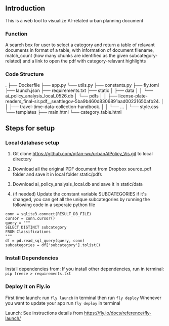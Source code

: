 ## Introduction
This is a web tool to visualize AI-related urban planning document

### Function
A search box for user to select a category and return a table of relavant documents in format of a table, with information of document filename, match_count (how many chunks are identified as the given subcategory-related) and a link to open the pdf with category-relavant highlights

### Code Structure
.
├── Dockerfile <!-- dockerfile for fly.io launch -->
├── app.py <!-- Flask app -->
└── utils.py <!-- user functions -->
├── constants.py <!-- constants such as folder location, keywords, highlight color -->
├── fly.toml
├── launch.json <!-- For dubugging -->
├── requirements.txt <!-- All the needed packages -->
├── static
│   ├── data
│   │   └── ai_policy_analysis_local_0526.db <!-- Result databse from pipeline -->
│   └── pdfs <!-- Original documents in PDF -->
│   │    ├── license-plate-readers_final-sir.pdf__seattlegov-5ba9b460d8306891aad00231650afb24.
│   │   ├── travel-time-data-collection-handbook.
│   │   └──  ...
│   └── style.css
└── templates <!-- Templates for html wrapping -->
    ├── main.html
    └── category_table.html

## Steps for setup
### Local database setup
1. Git clone https://github.com/qifan-wu/urbanAIPolicy_Vis.git to local directory
2. Download all the original PDF document from Dropbox source_pdf folder and save it in local folder static/pdfs
3. Download ai_policy_analysis_local.db and save it in
static/data

4. (if needed) Update the constant variable SUBCATEGORIES if it's changed, you can get all the unique subcategories by running the following code in a seperate python file
```
conn = sqlite3.connect(RESULT_DB_FILE)
cursor = conn.cursor()
query = """
SELECT DISTINCT subcategory
FROM Classifications
"""
df = pd.read_sql_query(query, conn)
subcategories = df['subcategory'].tolist()
```

### Install Dependencies
Install dependencies from:
If you install other dependencies, run in terminal:
`pip freeze > requirements.txt`

### Deploy it on Fly.io
First time launch:
run `fly launch` in terminal
then run `fly deploy`
Whenever you want to update your app
run `fly deploy` in terminal

Launch: See instructions details from https://fly.io/docs/reference/fly-launch/

